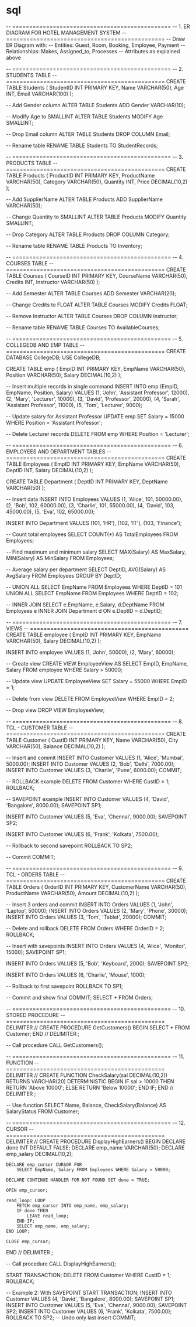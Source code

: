 # sql

-- ===============================================
-- 1. ER DIAGRAM FOR HOTEL MANAGEMENT SYSTEM
-- ===============================================
-- Draw ER Diagram with:
-- Entities: Guest, Room, Booking, Employee, Payment
-- Relationships: Makes, Assigned_to, Processes
-- Attributes as explained above


-- ===============================================
-- 2. STUDENTS TABLE
-- ===============================================
CREATE TABLE Students (
    StudentID INT PRIMARY KEY,
    Name VARCHAR(50),
    Age INT,
    Email VARCHAR(100)
);

-- Add Gender column
ALTER TABLE Students ADD Gender VARCHAR(10);

-- Modify Age to SMALLINT
ALTER TABLE Students MODIFY Age SMALLINT;

-- Drop Email column
ALTER TABLE Students DROP COLUMN Email;

-- Rename table
RENAME TABLE Students TO StudentRecords;


-- ===============================================
-- 3. PRODUCTS TABLE
-- ===============================================
CREATE TABLE Products (
    ProductID INT PRIMARY KEY,
    ProductName VARCHAR(50),
    Category VARCHAR(50),
    Quantity INT,
    Price DECIMAL(10,2)
);

-- Add SupplierName
ALTER TABLE Products ADD SupplierName VARCHAR(50);

-- Change Quantity to SMALLINT
ALTER TABLE Products MODIFY Quantity SMALLINT;

-- Drop Category
ALTER TABLE Products DROP COLUMN Category;

-- Rename table
RENAME TABLE Products TO Inventory;


-- ===============================================
-- 4. COURSES TABLE
-- ===============================================
CREATE TABLE Courses (
    CourseID INT PRIMARY KEY,
    CourseName VARCHAR(50),
    Credits INT,
    Instructor VARCHAR(50)
);

-- Add Semester
ALTER TABLE Courses ADD Semester VARCHAR(20);

-- Change Credits to FLOAT
ALTER TABLE Courses MODIFY Credits FLOAT;

-- Remove Instructor
ALTER TABLE Courses DROP COLUMN Instructor;

-- Rename table
RENAME TABLE Courses TO AvailableCourses;


-- ===============================================
-- 5. COLLEGEDB AND EMP TABLE
-- ===============================================
CREATE DATABASE CollegeDB;
USE CollegeDB;

CREATE TABLE emp (
    EmpID INT PRIMARY KEY,
    EmpName VARCHAR(50),
    Position VARCHAR(50),
    Salary DECIMAL(10,2)
);

-- Insert multiple records in single command
INSERT INTO emp (EmpID, EmpName, Position, Salary)
VALUES 
    (1, 'John', 'Assistant Professor', 12000),
    (2, 'Mary', 'Lecturer', 10000),
    (3, 'David', 'Professor', 20000),
    (4, 'Sarah', 'Assistant Professor', 11000),
    (5, 'Tom', 'Lecturer', 9000);

-- Update salary for Assistant Professor
UPDATE emp 
SET Salary = 15000 
WHERE Position = 'Assistant Professor';

-- Delete Lecturer records
DELETE FROM emp 
WHERE Position = 'Lecturer';


-- ===============================================
-- 6. EMPLOYEES AND DEPARTMENT TABLES
-- ===============================================
CREATE TABLE Employees (
    EmpID INT PRIMARY KEY,
    EmpName VARCHAR(50),
    DeptID INT,
    Salary DECIMAL(10,2)
);

CREATE TABLE Department (
    DeptID INT PRIMARY KEY,
    DeptName VARCHAR(50)
);

-- Insert data
INSERT INTO Employees VALUES 
    (1, 'Alice', 101, 50000.00),
    (2, 'Bob', 102, 60000.00),
    (3, 'Charlie', 101, 55000.00),
    (4, 'David', 103, 45000.00),
    (5, 'Eva', 102, 65000.00);

INSERT INTO Department VALUES 
    (101, 'HR'),
    (102, 'IT'),
    (103, 'Finance');

-- Count total employees
SELECT COUNT(*) AS TotalEmployees FROM Employees;

-- Find maximum and minimum salary
SELECT MAX(Salary) AS MaxSalary, MIN(Salary) AS MinSalary FROM Employees;

-- Average salary per department
SELECT DeptID, AVG(Salary) AS AvgSalary 
FROM Employees 
GROUP BY DeptID;

-- UNION ALL
SELECT EmpName FROM Employees WHERE DeptID = 101
UNION ALL
SELECT EmpName FROM Employees WHERE DeptID = 102;

-- INNER JOIN
SELECT e.EmpName, e.Salary, d.DeptName
FROM Employees e
INNER JOIN Department d ON e.DeptID = d.DeptID;


-- ===============================================
-- 7. VIEWS
-- ===============================================
CREATE TABLE employee (
    EmpID INT PRIMARY KEY,
    EmpName VARCHAR(50),
    Salary DECIMAL(10,2)
);

INSERT INTO employee VALUES (1, 'John', 50000), (2, 'Mary', 60000);

-- Create view
CREATE VIEW EmployeeView AS
SELECT EmpID, EmpName, Salary
FROM employee
WHERE Salary > 50000;

-- Update view
UPDATE EmployeeView
SET Salary = 55000
WHERE EmpID = 1;

-- Delete from view
DELETE FROM EmployeeView
WHERE EmpID = 2;

-- Drop view
DROP VIEW EmployeeView;


-- ===============================================
-- 8. TCL - CUSTOMER TABLE
-- ===============================================
CREATE TABLE Customer (
    CustID INT PRIMARY KEY,
    Name VARCHAR(50),
    City VARCHAR(50),
    Balance DECIMAL(10,2)
);

-- Insert and commit
INSERT INTO Customer VALUES (1, 'Alice', 'Mumbai', 5000.00);
INSERT INTO Customer VALUES (2, 'Bob', 'Delhi', 7000.00);
INSERT INTO Customer VALUES (3, 'Charlie', 'Pune', 6000.00);
COMMIT;

-- ROLLBACK example
DELETE FROM Customer WHERE CustID = 1;
ROLLBACK;

-- SAVEPOINT example
INSERT INTO Customer VALUES (4, 'David', 'Bangalore', 8000.00);
SAVEPOINT SP1;

INSERT INTO Customer VALUES (5, 'Eva', 'Chennai', 9000.00);
SAVEPOINT SP2;

INSERT INTO Customer VALUES (6, 'Frank', 'Kolkata', 7500.00);

-- Rollback to second savepoint
ROLLBACK TO SP2;

-- Commit
COMMIT;


-- ===============================================
-- 9. TCL - ORDERS TABLE
-- ===============================================
CREATE TABLE Orders (
    OrderID INT PRIMARY KEY,
    CustomerName VARCHAR(50),
    ProductName VARCHAR(50),
    Amount DECIMAL(10,2)
);

-- Insert 3 orders and commit
INSERT INTO Orders VALUES (1, 'John', 'Laptop', 50000);
INSERT INTO Orders VALUES (2, 'Mary', 'Phone', 30000);
INSERT INTO Orders VALUES (3, 'Tom', 'Tablet', 20000);
COMMIT;

-- Delete and rollback
DELETE FROM Orders WHERE OrderID = 2;
ROLLBACK;

-- Insert with savepoints
INSERT INTO Orders VALUES (4, 'Alice', 'Monitor', 15000);
SAVEPOINT SP1;

INSERT INTO Orders VALUES (5, 'Bob', 'Keyboard', 2000);
SAVEPOINT SP2;

INSERT INTO Orders VALUES (6, 'Charlie', 'Mouse', 1000);

-- Rollback to first savepoint
ROLLBACK TO SP1;

-- Commit and show final
COMMIT;
SELECT * FROM Orders;


-- ===============================================
-- 10. STORED PROCEDURE
-- ===============================================
DELIMITER //
CREATE PROCEDURE GetCustomers()
BEGIN
    SELECT * FROM Customer;
END //
DELIMITER ;

-- Call procedure
CALL GetCustomers();


-- ===============================================
-- 11. FUNCTION
-- ===============================================
DELIMITER //
CREATE FUNCTION CheckSalary(sal DECIMAL(10,2))
RETURNS VARCHAR(20)
DETERMINISTIC
BEGIN
    IF sal > 10000 THEN
        RETURN 'Above 10000';
    ELSE
        RETURN 'Below 10000';
    END IF;
END //
DELIMITER ;

-- Use function
SELECT Name, Balance, CheckSalary(Balance) AS SalaryStatus
FROM Customer;


-- ===============================================
-- 12. CURSOR
-- ===============================================
DELIMITER //
CREATE PROCEDURE DisplayHighEarners()
BEGIN
    DECLARE done INT DEFAULT FALSE;
    DECLARE emp_name VARCHAR(50);
    DECLARE emp_salary DECIMAL(10,2);
    
    DECLARE emp_cursor CURSOR FOR 
        SELECT EmpName, Salary FROM Employees WHERE Salary > 50000;
    
    DECLARE CONTINUE HANDLER FOR NOT FOUND SET done = TRUE;
    
    OPEN emp_cursor;
    
    read_loop: LOOP
        FETCH emp_cursor INTO emp_name, emp_salary;
        IF done THEN
            LEAVE read_loop;
        END IF;
        SELECT emp_name, emp_salary;
    END LOOP;
    
    CLOSE emp_cursor;
END //
DELIMITER ;

-- Call procedure
CALL DisplayHighEarners();


START TRANSACTION;
DELETE FROM Customer WHERE CustID = 1;
ROLLBACK;

-- Example 2: With SAVEPOINT
START TRANSACTION;
INSERT INTO Customer VALUES (4, 'David', 'Bangalore', 8000.00);
SAVEPOINT SP1;
INSERT INTO Customer VALUES (5, 'Eva', 'Chennai', 9000.00);
SAVEPOINT SP2;
INSERT INTO Customer VALUES (6, 'Frank', 'Kolkata', 7500.00);
ROLLBACK TO SP2;  -- Undo only last insert
COMMIT;